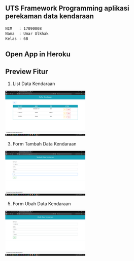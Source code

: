 ## UTS Framework Programming aplikasi perekaman data kendaraan

    NIM   : 17090008
    Nama  : Umar Ulkhak
    Kelas : 6B
    
## Open App in Heroku



## Preview Fitur

1) List Data Kendaraan

<p>
  <img src="https://github.com/umarulkhak/uts-umar/blob/master/img/list.png" width=50% />
</p>

3) Form Tambah Data Kendaraan

<p>
  <img src="https://github.com/umarulkhak/uts-umar/blob/master/img/add.png" width=50% />
</p>

5) Form Ubah Data Kendaraan

<p>
  <img src="https://github.com/umarulkhak/uts-umar/blob/master/img/Edit.png" width=50% />
</p>
